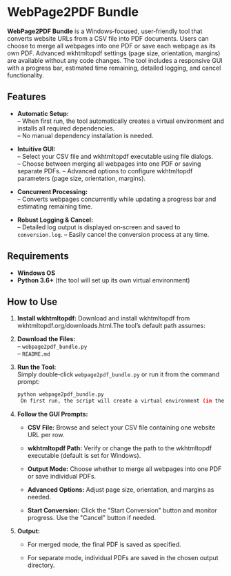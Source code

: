 # WebPage2PDF Bundle


**WebPage2PDF Bundle** is a Windows‑focused, user‑friendly tool that converts website URLs from a CSV file into PDF documents. Users can choose to merge all webpages into one PDF or save each webpage as its own PDF. Advanced wkhtmltopdf settings (page size, orientation, margins) are available without any code changes. The tool includes a responsive GUI with a progress bar, estimated time remaining, detailed logging, and cancel functionality.

## Features

- **Automatic Setup:**  
  – When first run, the tool automatically creates a virtual environment and installs all required dependencies.  
  – No manual dependency installation is needed.

- **Intuitive GUI:**  
  – Select your CSV file and wkhtmltopdf executable using file dialogs.  
  – Choose between merging all webpages into one PDF or saving separate PDFs.
  – Advanced options to configure wkhtmltopdf parameters (page size, orientation, margins).

- **Concurrent Processing:**  
  – Converts webpages concurrently while updating a progress bar and estimating remaining time.
  
- **Robust Logging & Cancel:**  
  – Detailed log output is displayed on‑screen and saved to `conversion.log`.
  – Easily cancel the conversion process at any time.

## Requirements

- **Windows OS**  
- **Python 3.6+** (the tool will set up its own virtual environment)

## How to Use

1.  **Install wkhtmltopdf:** Download and install wkhtmltopdf from wkhtmltopdf.org/downloads.html.The tool’s default path assumes:

2. **Download the Files:**  
   – `webpage2pdf_bundle.py`  
   – `README.md`

3. **Run the Tool:**  
   Simply double‑click `webpage2pdf_bundle.py` or run it from the command prompt:

   ```bash
   python webpage2pdf_bundle.py
    On first run, the script will create a virtual environment (in the venv folder), install required dependencies, and relaunch itself automatically.

4. **Follow the GUI Prompts:**

    *   **CSV File:** Browse and select your CSV file containing one website URL per row.
        
    *   **wkhtmltopdf Path:** Verify or change the path to the wkhtmltopdf executable (default is set for Windows).

    *   **Output Mode:** Choose whether to merge all webpages into one PDF or save individual PDFs.
        
    *   **Advanced Options:** Adjust page size, orientation, and margins as needed.

        
    *   **Start Conversion:** Click the "Start Conversion" button and monitor progress. Use the "Cancel" button if needed.
        
4.  **Output:**
    
    *   For merged mode, the final PDF is saved as specified.
        

    *   For separate mode, individual PDFs are saved in the chosen output directory.


     

